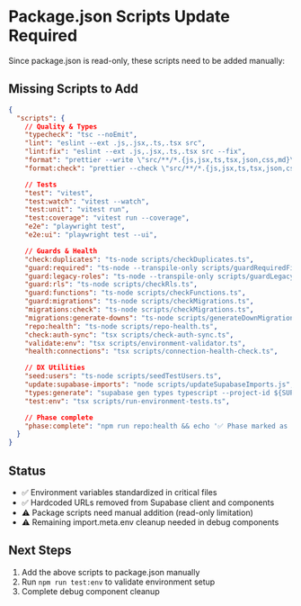 # Package.json Scripts Update Required

Since package.json is read-only, these scripts need to be added manually:

## Missing Scripts to Add

```json
{
  "scripts": {
    // Quality & Types
    "typecheck": "tsc --noEmit",
    "lint": "eslint --ext .js,.jsx,.ts,.tsx src",
    "lint:fix": "eslint --ext .js,.jsx,.ts,.tsx src --fix",
    "format": "prettier --write \"src/**/*.{js,jsx,ts,tsx,json,css,md}\"",
    "format:check": "prettier --check \"src/**/*.{js,jsx,ts,tsx,json,css,md}\"",

    // Tests
    "test": "vitest",
    "test:watch": "vitest --watch", 
    "test:unit": "vitest run",
    "test:coverage": "vitest run --coverage",
    "e2e": "playwright test",
    "e2e:ui": "playwright test --ui",

    // Guards & Health
    "check:duplicates": "ts-node scripts/checkDuplicates.ts",
    "guard:required": "ts-node --transpile-only scripts/guardRequiredFiles.ts",
    "guard:legacy-roles": "ts-node --transpile-only scripts/guardLegacyRoles.ts",
    "guard:rls": "ts-node scripts/checkRls.ts",
    "guard:functions": "ts-node scripts/checkFunctions.ts",
    "guard:migrations": "ts-node scripts/checkMigrations.ts",
    "migrations:check": "ts-node scripts/checkMigrations.ts",
    "migrations:generate-downs": "ts-node scripts/generateDownMigrations.ts",
    "repo:health": "ts-node scripts/repo-health.ts",
    "check:auth-sync": "tsx scripts/check-auth-sync.ts",
    "validate:env": "tsx scripts/environment-validator.ts",
    "health:connections": "tsx scripts/connection-health-check.ts",

    // DX Utilities  
    "seed:users": "ts-node scripts/seedTestUsers.ts",
    "update:supabase-imports": "node scripts/updateSupabaseImports.js",
    "types:generate": "supabase gen types typescript --project-id ${SUPABASE_PROJECT_ID:-kkazhcihooovsuwravhs} > src/integrations/supabase/types.ts",
    "test:env": "tsx scripts/run-environment-tests.ts",

    // Phase complete
    "phase:complete": "npm run repo:health && echo '✅ Phase marked as SHIPPABLE'"
  }
}
```

## Status
- ✅ Environment variables standardized in critical files
- ✅ Hardcoded URLs removed from Supabase client and components
- ⚠️ Package scripts need manual addition (read-only limitation)
- ⚠️ Remaining import.meta.env cleanup needed in debug components

## Next Steps
1. Add the above scripts to package.json manually
2. Run `npm run test:env` to validate environment setup
3. Complete debug component cleanup